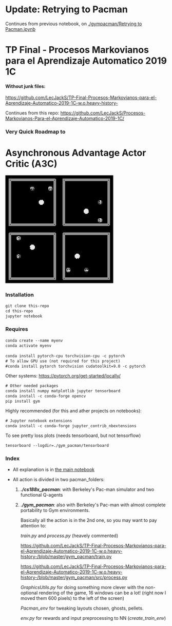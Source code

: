# Update: Retrying to Pacman

Continues from previous notebook, on [./gympacman/Retrying to Pacman.ipynb](./gym-pacman/Retrying-to-Pacman.ipynb)

# TP Final - Procesos Markovianos para el Aprendizaje Automatico 2019 1C

#### Without junk files:
https://github.com/LecJackS/TP-Final-Procesos-Markovianos-para-el-Aprendizaje-Automatico-2019-1C-w.o.heavy-history-


Continues from this repo: https://github.com/LecJackS/Procesos-Markovianos-Para-el-Aprendizaje-Automatico-2019-1C/

### Very Quick Roadmap to
# Asynchronous Advantage Actor Critic (A3C)

![input-to-nn-channel-combined](./img/snaps-0-1-2-3-x2.gif)

### Installation

    git clone this-repo
    cd this-repo
    jupyter notebook
    
### Requires

    conda create --name myenv
    conda activate myenv
    
    conda install pytorch-cpu torchvision-cpu -c pytorch
    # To allow GPU use (not required for this project)
    #conda install pytorch torchvision cudatoolkit=9.0 -c pytorch

Other systems: https://pytorch.org/get-started/locally/

    # Other needed packages
    conda install numpy matplotlib jupyter tensorboard
    conda install -c conda-forge opencv
    pip install gym
    
Highly recommended (for this and ather projects on notebooks):
    
    # Jupyter notebook extensions
    conda install -c conda-forge jupyter_contrib_nbextensions
    
To see pretty loss plots (needs tensorboard, but not tensorflow)

    tensorboard --logdir=./gym_pacman/tensorboard

### Index

* All explanation is in [the main notebook](Very%quick%roadmap%to%Asynchronous%Advantage%Actor%Critic.ipynb)

* All action is divided in two pacman_folders:
  1. ***./cs188x_pacman***: with Berkeley's Pac-man simulator and two functional Q-agents
    
  2. ***./gym_pacman***: also with Berkeley's Pac-man with almost complete portability to Gym environments.
     
     Basically all the action is in the 2nd one, so you may want to pay attention to:
     
     *train.py* and *process.py* (heavely commented)
     
     https://github.com/LecJackS/TP-Final-Procesos-Markovianos-para-el-Aprendizaje-Automatico-2019-1C-w.o.heavy-history-/blob/master/gym_pacman/train.py
     
     https://github.com/LecJackS/TP-Final-Procesos-Markovianos-para-el-Aprendizaje-Automatico-2019-1C-w.o.heavy-history-/blob/master/gym_pacman/src/process.py
     
     *GraphicsUtils.py* for doing something more clever with the non-optional rendering of the game, 16 windows can be a lot! (right now I moved them 600 pixels) to the left of the screen)
     
     *Pacman_env* for tweaking layouts chosen, ghosts, pellets.
     
     *env.py* for rewards and input preprocessing to NN (*create_train_env*)
     
     
